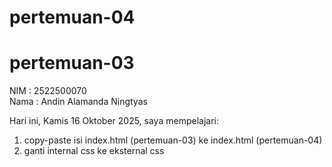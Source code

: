# pertemuan-04
# pertemuan-03

NIM : 2522500070<br>
Nama : Andin Alamanda Ningtyas<br>

Hari ini, Kamis 16 Oktober 2025, saya mempelajari:
<ol>
  <li>copy-paste isi index.html (pertemuan-03) ke index.html (pertemuan-04)</li>
  <li>ganti internal css ke eksternal css</li>
</ol>